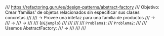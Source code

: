 /// https://refactoring.guru/es/design-patterns/abstract-factory
/// Objetivo: Crear 'familias' de objetos relacionados sin especificar sus clases concretas
///
/// -> Provee una intefaz para una familia de productos
/// -> 
/// -> 
/// -> 
///
/// {`@Ejemplo`}
/// 
/// 
///
/// `Problema1`: 
/// `Problema2`: 
///
/// Usemos AbstractFactory:
/// -> 
///
/// 
///
